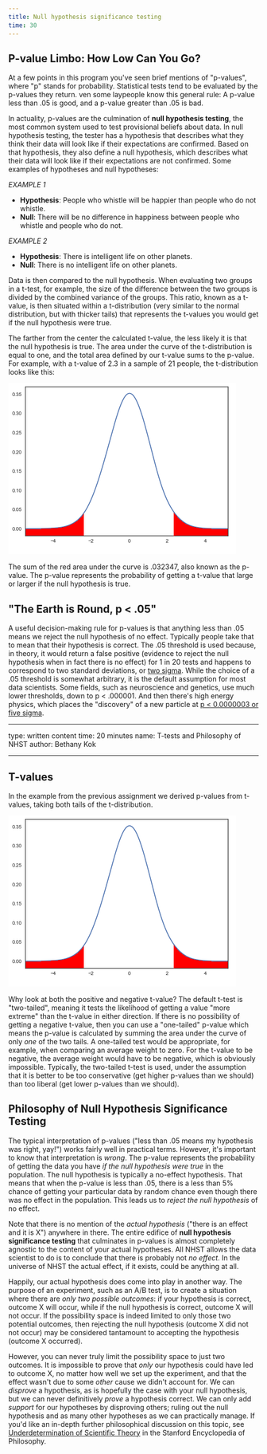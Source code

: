 ```yaml
---
title: Null hypothesis significance testing
time: 30
---
```


## P-value Limbo: How Low Can You Go?

At a few points in this program you've seen brief mentions of "p-values", where "p" stands for probability. Statistical tests tend to be evaluated by the p-values they return. ven some laypeople know this general rule: A p-value less than .05 is good, and a p-value greater than .05 is bad. 

In actuality, p-values are the culmination of **null hypothesis testing**, the most common system used to test provisional beliefs about data. In null hypothesis testing, the tester has a hypothesis that describes what they think their data will look like if their expectations are confirmed. Based on that hypothesis, they also define a null hypothesis, which describes what their data will look like if their expectations are not confirmed. Some examples of hypotheses and null hypotheses:

_EXAMPLE 1_
* **Hypothesis**: People who whistle will be happier than people who do not whistle.
* **Null**: There will be no difference in happiness between people who whistle and people who do not.

_EXAMPLE 2_
* **Hypothesis**: There is intelligent life on other planets.
* **Null**: There is no intelligent life on other planets.

Data is then compared to the null hypothesis. When evaluating two groups in a t-test, for example, the size of the difference between the two groups is divided by the combined variance of the groups. This ratio, known as a t-value, is then situated within a t-distribution (very similar to the normal distribution, but with thicker tails) that represents the t-values you would get if the null hypothesis were true. 

The farther from the center the calculated t-value, the less likely it is that the null hypothesis is true. The area under the curve of the t-distribution is equal to one, and the total area defined by our t-value sums to the p-value. For example, with a t-value of 2.3 in a sample of 21 people, the t-distribution looks like this:

![tdist_20.png](tdist_20.png)

The sum of the red area under the curve is .032347, also known as the p-value. The p-value represents the probability of getting a t-value that large or larger if the null hypothesis is true. 

## "The Earth is Round, p < .05"

A useful decision-making rule for p-values is that anything less than .05 means we reject the null hypothesis of no effect. Typically people take that to mean that their hypothesis is correct. The .05 threshold is used because, in theory, it would return a false positive (evidence to reject the null hypothesis when in fact there is no effect) for 1 in 20 tests and happens to correspond to two standard deviations, or [two sigma](https://en.wikipedia.org/wiki/68%E2%80%9395%E2%80%9399.7_rule). While the choice of a .05 threshold is somewhat arbitrary, it is the default assumption for most data scientists. Some fields, such as neuroscience and genetics, use much lower thresholds, down to p < .000001. And then there's high energy physics, which places the "discovery" of a new particle at [p < 0.0000003 or five sigma](https://blogs.scientificamerican.com/observations/five-sigmawhats-that/).


---
type: written content
time: 20 minutes
name: T-tests and Philosophy of NHST
author: Bethany Kok

---

## T-values
In the example from the previous assignment we derived p-values from t-values, taking both tails of the t-distribution.

![tdist_20.png](tdist_20.png)

Why look at both the positive and negative t-value?  The default t-test is "two-tailed", meaning it tests the likelihood of getting a value "more extreme" than the t-value in either direction.  If there is no possibility of getting a negative t-value, then you can use a "one-tailed" p-value which means the p-value is calculated by summing the area under the curve of only _one_ of the two tails.  A one-tailed test would be appropriate, for example, when comparing an average weight to zero.  For the t-value to be negative, the average weight would have to be negative, which is obviously impossible.  Typically, the two-tailed t-test is used, under the assumption that it is better to be too conservative (get higher p-values than we should) than too liberal (get lower p-values than we should).

## Philosophy of Null Hypothesis Significance Testing

The typical interpretation of p-values ("less than .05 means my hypothesis was right, yay!") works fairly well in practical terms. However, it's important to know that interpretation is _wrong_.  The p-value represents the probability of getting the data you have _if the null hypothesis were true_ in the population. The null hypothesis is typically a no-effect hypothesis.  That means that when the p-value is less than .05, there is a less than 5% chance of getting your particular data by random chance even though there was no effect in the population. This leads us to _reject the null hypothesis_ of no effect.

Note that there is no mention of the _actual hypothesis_ ("there is an effect and it is X") anywhere in there.  The entire edifice of **null hypothesis significance testing** that culminates in p-values is almost completely agnostic to the content of your actual hypotheses.  All NHST allows the data scientist to do is to conclude that there is probably not _no effect_.  In the universe of NHST the actual effect, if it exists, could be anything at all.

Happily, our actual hypothesis does come into play in another way.  The purpose of an experiment, such as an A/B test, is to create a situation where there are _only two possible outcomes_: if your hypothesis is correct, outcome X will occur, while if the null hypothesis is correct, outcome X will not occur.  If the possibility space is indeed limited to only those two potential outcomes, then rejecting the null hypothesis (outcome X did not not occur) may be considered tantamount to accepting the hypothesis (outcome X occurred).

However, you can never truly limit the possibility space to just two outcomes. It is impossible to prove that _only_ our hypothesis could have led to outcome X, no matter how well we set up the experiment, and that the effect wasn't due to some _other_ cause we didn't account for. We can _disprove_ a hypothesis, as is hopefully the case with your null hypothesis, but we can never definitively _prove_ a hypothesis correct. We can only add _support_ for our hypotheses by disproving others; ruling out the null hypothesis and as many other hypotheses as we can practically manage. If you'd like an in-depth further philosophical discussion on this topic, see [Underdetermination of Scientific Theory](https://plato.stanford.edu/entries/scientific-underdetermination/) in the Stanford Encyclopedia of Philosophy.

